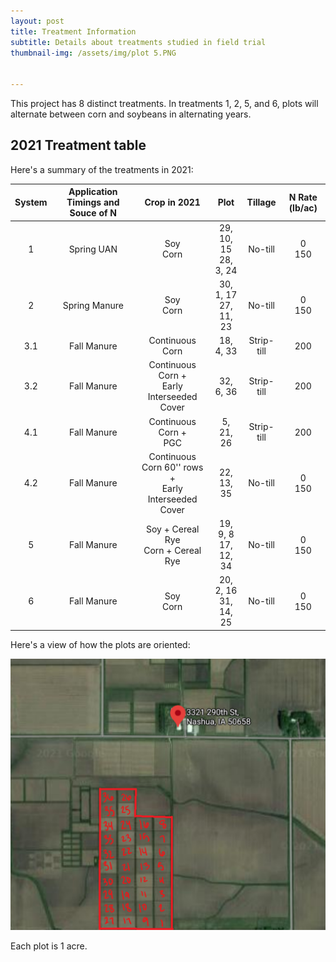 ```yaml
---
layout: post
title: Treatment Information
subtitle: Details about treatments studied in field trial
thumbnail-img: /assets/img/plot 5.PNG


---
```

This project has 8 distinct treatments. In treatments 1, 2, 5, and 6, plots will alternate between corn and soybeans in alternating years. 

## 2021 Treatment table

Here's a summary of the treatments in 2021:

| System | Application Timings and Souce of N | Crop in 2021 | Plot | Tillage | N Rate (lb/ac) |
| :------: |:---: | :---: | :-----: |:---: |:---: |
| 1 | Spring UAN | Soy <br /> Corn | 29, 10, 15 <br /> 28, 3, 24 | No-till | 0 <br /> 150 |
| 2 | Spring Manure | Soy <br /> Corn | 30, 1, 17 <br /> 27, 11, 23 | No-till | 0 <br /> 150 |
| 3.1 | Fall Manure | Continuous Corn | 18, 4, 33 | Strip-till | 200 |
| 3.2 | Fall Manure | Continuous Corn + <br /> Early Interseeded Cover | 32, 6, 36  | Strip-till | 200 |
| 4.1 | Fall Manure | Continuous Corn +  <br /> PGC | 5, 21, 26| Strip-till | 200|
| 4.2 | Fall Manure | Continuous Corn 60'' rows + <br /> Early Interseeded Cover | 22, 13, 35| No-till | 0 <br /> 150 |
| 5 | Fall Manure | Soy + Cereal Rye <br /> Corn + Cereal Rye| 19, 9, 8 <br /> 17, 12, 34 | No-till | 0 <br /> 150 |
| 6 | Fall Manure | Soy <br /> Corn | 20, 2, 16 <br /> 31, 14, 25| No-till | 0 <br /> 150 |


Here's a view of how the plots are oriented:

![Plot Layout](https://raw.githubusercontent.com/gabbymyers/516X-Project/master/assets/img/image.png)

Each plot is 1 acre. 
